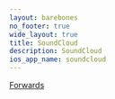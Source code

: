 ```yaml
---
layout: barebones
no_footer: true
wide_layout: true
title: SoundCloud
description: SoundCloud
ios_app_name: soundcloud
---
```


<!-- open SoundCloud page in new tab: -->
<!--
<script type="text/javascript">
window.open(
'https://soundcloud.com/interlaken_music');
</script>
-->
<!-- forward back to the home page: -->
<!--
<script type="text/javascript" charset="utf-8">
document.location.href = 'https://interlaken.github.io';
</script>

<a href="https://interlaken.github.io">Forwards</a>
-->

<!--
There is a problem with how different browsers interpret
the JavaScript window.open command, and some block our
link as a popup, which is really bad. For now, I have
put back a direct link to the media websites
-->

<!-- forward directly to the SoundCloud page: -->

<script type="text/javascript" charset="utf-8">
document.location.href = 'https://soundcloud.com/interlaken_music';
</script>

<a href="https://soundcloud.com/interlaken_music">Forwards</a>

